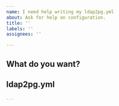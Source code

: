 ```yaml
---
name: I need help writing my ldap2pg.yml
about: Ask for help on configuration.
title: ''
labels: ''
assignees: ''

---
```


<!-- 

Hi, thanks for reaching us!

If you struggle with ldap2pg configuration, explain your goal and what you have done so far. There may be something to improve in configurability or documentation of ldap2pg

French accepted.

--->

## What do you want?

<!-- Please explain here your issue! -->

## ldap2pg.yml

``` yml
...
```
